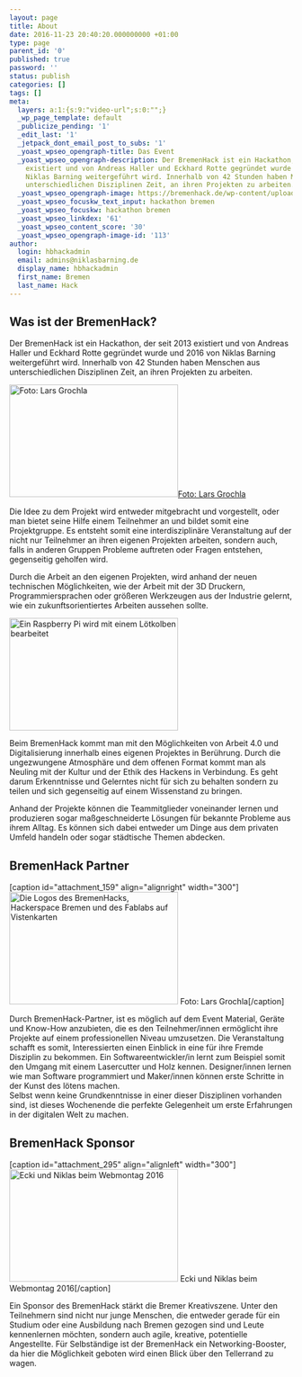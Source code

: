 ```yaml
---
layout: page
title: About
date: 2016-11-23 20:40:20.000000000 +01:00
type: page
parent_id: '0'
published: true
password: ''
status: publish
categories: []
tags: []
meta:
  layers: a:1:{s:9:"video-url";s:0:"";}
  _wp_page_template: default
  _publicize_pending: '1'
  _edit_last: '1'
  _jetpack_dont_email_post_to_subs: '1'
  _yoast_wpseo_opengraph-title: Das Event
  _yoast_wpseo_opengraph-description: Der BremenHack ist ein Hackathon, der seit 2013
    existiert und von Andreas Haller und Eckhard Rotte gegründet wurde und 2016 von
    Niklas Barning weitergeführt wird. Innerhalb von 42 Stunden haben Menschen aus
    unterschiedlichen Disziplinen Zeit, an ihren Projekten zu arbeiten.
  _yoast_wpseo_opengraph-image: https://bremenhack.de/wp-content/uploads/2015/11/facebook_postimage.jpg
  _yoast_wpseo_focuskw_text_input: hackathon bremen
  _yoast_wpseo_focuskw: hackathon bremen
  _yoast_wpseo_linkdex: '61'
  _yoast_wpseo_content_score: '30'
  _yoast_wpseo_opengraph-image-id: '113'
author:
  login: hbhackadmin
  email: admins@niklasbarning.de
  display_name: hbhackadmin
  first_name: Bremen
  last_name: Hack
---
```

<h2>Was ist der BremenHack?</h2>
<p>Der BremenHack ist ein Hackathon, der seit 2013 existiert und von Andreas Haller und Eckhard Rotte gegründet wurde und 2016 von Niklas Barning weitergeführt wird. Innerhalb von 42 Stunden haben Menschen aus unterschiedlichen Disziplinen Zeit, an ihren Projekten zu arbeiten.</p>
<p><a href="http://bremenhack.de/wp-content/uploads/2015/12/Bremenhack-2015-Grochla-60.jpg"><img class="size-medium wp-image-165" src="{{ site.baseurl }}/assets/Bremenhack-2015-Grochla-60-300x200.jpg" alt="Foto: Lars Grochla" width="300" height="200" /><caption>Foto: Lars Grochla</caption></a></p>
<p>Die Idee zu dem Projekt wird entweder mitgebracht und vorgestellt, oder man bietet seine Hilfe einem Teilnehmer an und bildet somit eine Projektgruppe. Es entsteht somit eine interdisziplinäre Veranstaltung auf der nicht nur Teilnehmer an ihren eigenen Projekten arbeiten, sondern auch, falls in anderen Gruppen Probleme auftreten oder Fragen entstehen, gegenseitig geholfen wird.</p>
<p>Durch die Arbeit an den eigenen Projekten, wird anhand der neuen technischen Möglichkeiten, wie der Arbeit mit der 3D Druckern, Programmiersprachen oder größeren Werkzeugen aus der Industrie gelernt, wie ein zukunftsorientiertes Arbeiten aussehen sollte.</p>
<p><img class="alignleft wp-image-539 size-medium" src="{{ site.baseurl }}/assets/bremenhack-15-300x200.jpg" alt="Ein Raspberry Pi wird mit einem Lötkolben bearbeitet" width="300" height="200" /></p>
<p>Beim BremenHack kommt man mit den Möglichkeiten von Arbeit 4.0 und Digitalisierung innerhalb eines eigenen Projektes in Berührung. Durch die ungezwungene Atmosphäre und dem offenen Format kommt man als Neuling mit der Kultur und der Ethik des Hackens in Verbindung. Es geht darum Erkenntnisse und Gelerntes nicht für sich zu behalten sondern zu teilen und sich gegenseitig auf einem Wissenstand zu bringen.</p>
<p>Anhand der Projekte können die Teammitglieder voneinander lernen und produzieren sogar maßgeschneiderte Lösungen für bekannte Probleme aus ihrem Alltag. Es können sich dabei entweder um Dinge aus dem privaten Umfeld handeln oder sogar städtische Themen abdecken.</p>
<h2>BremenHack Partner</h2>
<p>[caption id="attachment_159" align="alignright" width="300"]<a href="http://bremenhack.de/wp-content/uploads/2015/12/Bremenhack-2015-Grochla-33.jpg"><img class="wp-image-159 size-medium" src="{{ site.baseurl }}/assets/Bremenhack-2015-Grochla-33-300x200.jpg" alt="Die Logos des BremenHacks, Hackerspace Bremen und des Fablabs auf Vistenkarten" width="300" height="200" /></a> Foto: Lars Grochla[/caption]</p>
<p>Durch BremenHack-Partner, ist es möglich auf dem Event Material, Geräte und Know-How anzubieten, die es den Teilnehmer/innen ermöglicht ihre Projekte auf einem professionellen Niveau umzusetzen. Die Veranstaltung schafft es somit, Interessierten einen Einblick in eine für ihre Fremde Disziplin zu bekommen. Ein Softwareentwickler/in lernt zum Beispiel somit den Umgang mit einem Lasercutter und Holz kennen. Designer/innen lernen wie man Software programmiert und Maker/innen können erste Schritte in der Kunst des lötens machen.<br />
Selbst wenn keine Grundkenntnisse in einer dieser Disziplinen vorhanden sind, ist dieses Wochenende die perfekte Gelegenheit um erste Erfahrungen in der digitalen Welt zu machen.</p>
<h2>BremenHack Sponsor</h2>
<p>[caption id="attachment_295" align="alignleft" width="300"]<a href="http://bremenhack.de/wp-content/uploads/2016/10/DSC00517.jpg"><img class="wp-image-295 size-medium" src="{{ site.baseurl }}/assets/DSC00517-300x200.jpg" alt="Ecki und Niklas beim Webmontag 2016" width="300" height="200" /></a> Ecki und Niklas beim Webmontag 2016[/caption]</p>
<p>Ein Sponsor des BremenHack stärkt die Bremer Kreativszene. Unter den Teilnehmern sind nicht nur junge Menschen, die entweder gerade für ein Studium oder eine Ausbildung nach Bremen gezogen sind und Leute kennenlernen möchten, sondern auch agile, kreative, potentielle Angestellte. Für Selbständige ist der BremenHack ein Networking-Booster, da hier die Möglichkeit geboten wird einen Blick über den Tellerrand zu wagen.		</p>
